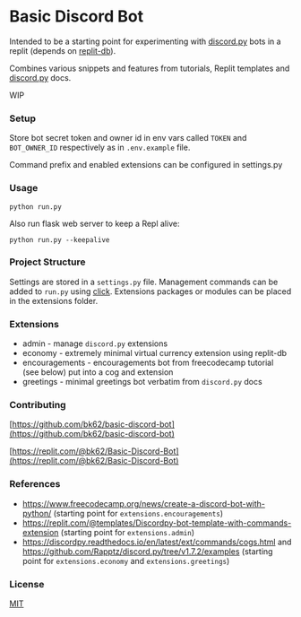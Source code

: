 # Basic Discord Bot

Intended to be a starting point for experimenting with [discord.py](https://discordpy.readthedocs.io/en/stable/) bots in a replit (depends on [replit-db](https://github.com/replit/replit-py)).

Combines various snippets and features from tutorials, Replit templates and [discord.py](https://discordpy.readthedocs.io/en/stable/) docs.

WIP

### Setup

Store bot secret token and owner id in env vars called `TOKEN` and `BOT_OWNER_ID` respectively as in `.env.example` file.

Command prefix and enabled extensions can be configured in settings.py

### Usage

`python run.py`

Also run flask web server to keep a Repl alive: 

`python run.py --keepalive`


### Project Structure
Settings are stored in a `settings.py` file. Management commands can be added to `run.py` using [click](https://click.palletsprojects.com/). Extensions packages or modules can be placed in the extensions folder.

### Extensions
- admin - manage `discord.py` extensions
- economy - extremely minimal virtual currency extension using replit-db
- encouragements - encouragements bot from freecodecamp tutorial (see below) put into a cog and extension
- greetings - minimal greetings bot verbatim from `discord.py` docs

### Contributing

[https://github.com/bk62/basic-discord-bot](https://github.com/bk62/basic-discord-bot)

[https://replit.com/@bk62/Basic-Discord-Bot](https://replit.com/@bk62/Basic-Discord-Bot)

### References

+ https://www.freecodecamp.org/news/create-a-discord-bot-with-python/ (starting point for `extensions.encouragements`)
+ https://replit.com/@templates/Discordpy-bot-template-with-commands-extension (starting point for `extensions.admin`)
+ https://discordpy.readthedocs.io/en/latest/ext/commands/cogs.html and  https://github.com/Rapptz/discord.py/tree/v1.7.2/examples (starting point for `extensions.economy` and `extensions.greetings`)

### License
[MIT](https://choosealicense.com/licenses/mit/)
